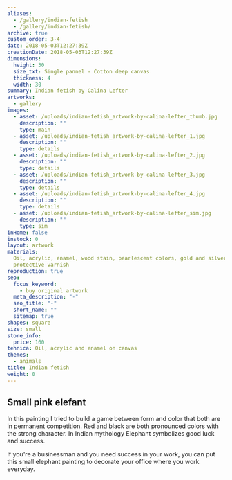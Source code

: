 ```yaml
---
aliases:
  - /gallery/indian-fetish
  - /gallery/indian-fetish/
archive: true
custom_order: 3-4
date: 2018-05-03T12:27:39Z
creationDate: 2018-05-03T12:27:39Z
dimensions:
  height: 30
  size_txt: Single pannel - Cotton deep canvas
  thickness: 4
  width: 30
summary: Indian fetish by Calina Lefter
artworks:
  - gallery
images:
  - asset: /uploads/indian-fetish_artwork-by-calina-lefter_thumb.jpg
    description: ""
    type: main
  - asset: /uploads/indian-fetish_artwork-by-calina-lefter_1.jpg
    description: ""
    type: details
  - asset: /uploads/indian-fetish_artwork-by-calina-lefter_2.jpg
    description: ""
    type: details
  - asset: /uploads/indian-fetish_artwork-by-calina-lefter_3.jpg
    description: ""
    type: details
  - asset: /uploads/indian-fetish_artwork-by-calina-lefter_4.jpg
    description: ""
    type: details
  - asset: /uploads/indian-fetish_artwork-by-calina-lefter_sim.jpg
    description: ""
    type: sim
inHome: false
instock: 0
layout: artwork
materials:
  Oil, acrylic, enamel, wood stain, pearlescent colors, gold and silver colors,
  protective varnish
reproduction: true
seo:
  focus_keyword:
    - buy original artwork
  meta_description: "-"
  seo_title: "-"
  short_name: ""
  sitemap: true
shapes: square
size: small
store_info:
  price: 160
tehnica: Oil, acrylic and enamel on canvas
themes:
  - animals
title: Indian fetish
weight: 0
---
```


## Small pink elefant

In this painting I tried to build a game between form and color that both are in permanent competition. Red and black are both pronounced colors with the strong character. In Indian mythology Elephant symbolizes good luck and success.

If you're a businessman and you need success in your work, you can put this small elephant painting to decorate your office where you work everyday.
